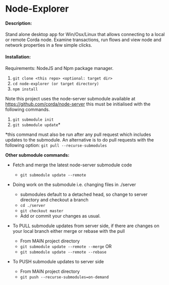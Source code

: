 # Node-Explorer

#### Description: 
Stand alone desktop app for Win/Osx/Linux that allows connecting to a local or remote Corda node. Examine transactions, run flows and view node and network properties in a few simple clicks.

#### Installation:
Requirements: NodeJS and Npm package manager.

1) ``git clone <this repo> <optional: target dir>``
2) ``cd node-explorer (or target directory)``
3) ``npm install``

Note this project uses the node-server submodule available at https://github.com/corda/node-server this must be initialised with the following commands.

1) ``git submodule init``
2) ``git submodule update``* 

*this command must also be run after any pull request which includes updates to the submodule. An alternative is to do pull requests with the following option:
``git pull --recurse-submodules``

**Other submodule commands:**

* Fetch and merge the latest node-server submodule code
  - ``git submodule update --remote``

* Doing work on the submodule i.e. changing files in ./server
  - submodules default to a detached head, so change to server directory and checkout a branch
  - ``cd ./server``
  - ``git checkout master``
  - Add or commit your changes as usual.

* To PULL submodule updates from server side, if there are changes on your local branch either merge or rebase with the pull
  - From MAIN project directory
  - `` git submodule update --remote --merge `` OR
  - ``git submodule update --remote --rebase``

* To PUSH submodule updates to server side
  - From MAIN project directory
  - ``git push --recurse-submodules=on-demand``



